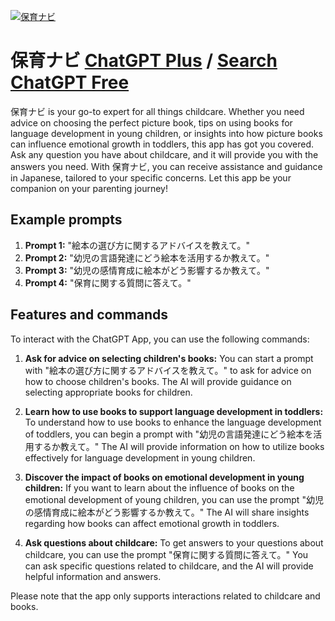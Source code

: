 
[![保育ナビ](https://files.oaiusercontent.com/file-WkcIPsTYa1YqsfcJ2Ay6OWrm?se=2123-10-18T08%3A04%3A58Z&sp=r&sv=2021-08-06&sr=b&rscc=max-age%3D31536000%2C%20immutable&rscd=attachment%3B%20filename%3D024637c9-f02c-4cc1-b985-528bb0414292.png&sig=A4fEJqNmPn/85zvdLFny2z7Uvs6jQr6u879IxHjNn4E%3D)](https://chat.openai.com/g/g-WC1U8QgAW-bao-yu-nabi)

# 保育ナビ [ChatGPT Plus](https://chat.openai.com/g/g-WC1U8QgAW-bao-yu-nabi) / [Search ChatGPT Free](https://gptcall.net/index.html#/?search=%E4%BF%9D%E8%82%B2%E3%83%8A%E3%83%93)

保育ナビ is your go-to expert for all things childcare. Whether you need advice on choosing the perfect picture book, tips on using books for language development in young children, or insights into how picture books can influence emotional growth in toddlers, this app has got you covered. Ask any question you have about childcare, and it will provide you with the answers you need. With 保育ナビ, you can receive assistance and guidance in Japanese, tailored to your specific concerns. Let this app be your companion on your parenting journey!

## Example prompts

1. **Prompt 1:** "絵本の選び方に関するアドバイスを教えて。"
2. **Prompt 2:** "幼児の言語発達にどう絵本を活用するか教えて。"
3. **Prompt 3:** "幼児の感情育成に絵本がどう影響するか教えて。"
4. **Prompt 4:** "保育に関する質問に答えて。"

## Features and commands

To interact with the ChatGPT App, you can use the following commands:

1. **Ask for advice on selecting children's books:** You can start a prompt with "絵本の選び方に関するアドバイスを教えて。" to ask for advice on how to choose children's books. The AI will provide guidance on selecting appropriate books for children.

2. **Learn how to use books to support language development in toddlers:** To understand how to use books to enhance the language development of toddlers, you can begin a prompt with "幼児の言語発達にどう絵本を活用するか教えて。" The AI will provide information on how to utilize books effectively for language development in young children.

3. **Discover the impact of books on emotional development in young children:** If you want to learn about the influence of books on the emotional development of young children, you can use the prompt "幼児の感情育成に絵本がどう影響するか教えて。" The AI will share insights regarding how books can affect emotional growth in toddlers.

4. **Ask questions about childcare:** To get answers to your questions about childcare, you can use the prompt "保育に関する質問に答えて。" You can ask specific questions related to childcare, and the AI will provide helpful information and answers.

Please note that the app only supports interactions related to childcare and books.


